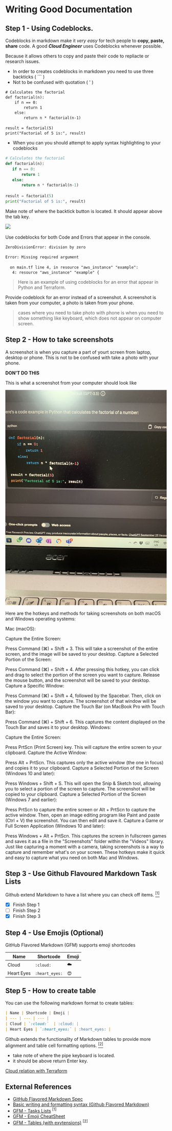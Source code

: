 # Writing Good Documentation

## Step 1 - Using Codeblocks.

Codeblocks in markdown make it *very easy* for tech people to **copy, paste, share** code.
A good __*Cloud Engineer*__ uses Codeblocks whenever possible.

Because it allows others to copy and paste their code to repliacte or research issues.

- In order to creates codeblocks in markdown you need to use three backticks ( ``` )
- Not to be confused with quotation ( ' )

```
# Calculates the factorial
def factorial(n):
    if n == 0:
        return 1
    else:
        return n * factorial(n-1)

result = factorial(5)
print("Factorial of 5 is:", result)
```
- When you can you should attempt to apply syntax highlighting to your codeblocks

 ```python
# Calculates the factorial
def factorial(n):
    if n == 0:
        return 1
    else:
        return n * factorial(n-1)

result = factorial(5)
print("Factorial of 5 is:", result)
```
Make note of where the backtick button is located.
It should appear above the tab key.

<img width="200px" src="https://github.com/yeofrancis/github-docs-example/assets/82499575/3972518a-a8a6-4e7b-8566-9d4c4a534561" />

Use codeblocks for both Code and Errors that appear in the console.

```bash
ZeroDivisionError: division by zero
```
```
Error: Missing required argument

  on main.tf line 4, in resource "aws_instance" "example":
   4: resource "aws_instance" "example" {
```
> Here is an example of using codeblocks for an error that appear in Python and Terraform.

Provide codeblock for an error instead of a screenshot.
A screenshot is taken from your computer, a photo is taken from your phone.

> cases where you need to take photo with phone is when you need to show something like keyboard, which does not appear on computer screen.

## Step 2 - How to take screenshots
A screenshot is when you capture a part of yourt screen from laptop, desktop or phone.
This is not to be confused with take a photo with your phone.

**DON'T DO THIS**

This is what a screenshot from  your computer should look like

![photo with phone](assets/phonephoto.jpg)

Here are the hotkeys and methods for taking screenshots on both macOS and Windows operating systems:

Mac (macOS):

Capture the Entire Screen:

Press Command (⌘) + Shift + 3. This will take a screenshot of the entire screen, and the image will be saved to your desktop.
Capture a Selected Portion of the Screen:

Press Command (⌘) + Shift + 4. After pressing this hotkey, you can click and drag to select the portion of the screen you want to capture. Release the mouse button, and the screenshot will be saved to your desktop.
Capture a Specific Window:

Press Command (⌘) + Shift + 4, followed by the Spacebar. Then, click on the window you want to capture. The screenshot of that window will be saved to your desktop.
Capture the Touch Bar (on MacBook Pro with Touch Bar):

Press Command (⌘) + Shift + 6. This captures the content displayed on the Touch Bar and saves it to your desktop.
Windows:

Capture the Entire Screen:

Press PrtScn (Print Screen) key. This will capture the entire screen to your clipboard.
Capture the Active Window:

Press Alt + PrtScn. This captures only the active window (the one in focus) and copies it to your clipboard.
Capture a Selected Portion of the Screen (Windows 10 and later):

Press Windows + Shift + S. This will open the Snip & Sketch tool, allowing you to select a portion of the screen to capture. The screenshot will be copied to your clipboard.
Capture a Selected Portion of the Screen (Windows 7 and earlier):

Press PrtScn to capture the entire screen or Alt + PrtScn to capture the active window. Then, open an image editing program like Paint and paste (Ctrl + V) the screenshot. You can then edit and save it.
Capture a Game or Full Screen Application (Windows 10 and later):

Press Windows + Alt + PrtScn. This captures the screen in fullscreen games and saves it as a file in the "Screenshots" folder within the "Videos" library.
Just like capturing a moment with a camera, taking screenshots is a way to capture and remember what's on your screen. These hotkeys make it quick and easy to capture what you need on both Mac and Windows.

## Step 3 - Use Github Flavoured Markdown Task Lists

Github extend Markdown to have a list where you can check off items.  [<sup>[1]</sup>](#external-references)

- [x] Finish Step 1
- [ ] Finish Step 2
- [x] Finish Step 3
      
## Step 4 - Use Emojis (Optional)

GitHub Flavored Markdown (GFM) supports emoji shortcodes

| Name | Shortcode | Emoji |
| --- | --- | --- |
| Cloud | `:cloud:`  | :cloud: |
| Heart Eyes | `:heart_eyes:` | :heart_eyes: |

## Step 5 - How to create table

You can use the following markdown format to create tables:
```md
| Name | Shortcode | Emoji |
| --- | --- | --- |
| Cloud | `:cloud:`  | :cloud: |
| Heart Eyes | `:heart_eyes:` | :heart_eyes: |
```
Github extends the functionality of Markdown tables to provide more alignment and table cell formatting options. [<sup>[2]</sup>](#external-references)
- take note of where the pipe keyboard is located.
- it should be above return Enter key.
  
[Cloud relation with Terraform](cloud/terraform.md)

## External References
- [GitHub Flavored Markdown Spec](https://github.github.com/gfm/) 
- [Basic writing and formatting syntax (Github Flavored Markdown)](https://docs.github.com/en/get-started/writing-on-github/getting-started-with-writing-and-formatting-on-github/basic-writing-and-formatting-syntax#quoting-text)
- [GFM - Tasks Lists](https://docs.github.com/en/get-started/writing-on-github/getting-started-with-writing-and-formatting-on-github/basic-writing-and-formatting-syntax#task-lists) <sup>[1]</sup>
- [GFM - Emoji CheatSheet](https://github.com/ikatyang/emoji-cheat-sheet) 
- [GFM - Tables (with exytensions)](https://github.github.com/gfm/#tables-extension-) <sup>[2]</sup>
